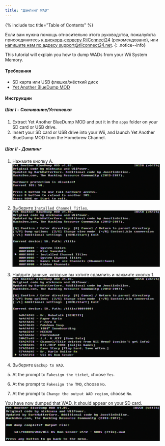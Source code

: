 ```yaml
---
title: "Дампинг WAD"
---
```


{% include toc title="Table of Contents" %}

Если вам нужна помощь относительно этого руководства, пожалуйста присоединитесь [к дискорд-серверу RiiConnect24](https://discord.gg/rc24) (рекомендовано), или [напишите нам по адресу support@riiconnect24.net](mailto:support@riiconnect24.net).
{: .notice--info}

This tutorial will explain you how to dump WADs from your Wii System Memory.

#### Требования
* SD карта или USB флешка/жёсткий диск
* [Yet Another BlueDump MOD](/assets/files/YABDM.zip)

#### Инструкции
##### Шаг I - Скачивание/Установка

1. Extract Yet Another BlueDump MOD and put it in the `apps` folder on your SD card or USB drive.
2. Insert your SD card or USB drive into your Wii, and launch Yet Another BlueDump MOD from the Homebrew Channel.

##### Шаг II - Дампинг
1. Нажмите кнопку A. ![Нажмите A](/images/DumpWADS/2.png)

2. Выберите `Installed Channel Titles`. ![Installed Channel Titles](/images/DumpWADS/3.png)

3. Найдите данные, которые вы хотите сдампить и нажмите кнопку 1. ![Find channel](/images/DumpWADS/4.png)

4. Выберите `Backup to WAD`.
5. At the prompt to `Fakesign the ticket`, choose `Yes`.
6. At the prompt to `Fakesign the TMD`, choose `No`.
7. At the prompt to `Change the output WAD region`, choose `No`.

You have now dumped that WAD. It should appear on your SD card. ![Готово](/images/DumpWADS/5.png)
